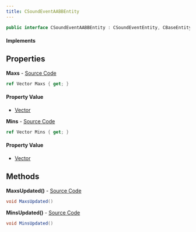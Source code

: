 ```yaml
---
title: CSoundEventAABBEntity
---
```


```csharp
public interface CSoundEventAABBEntity : CSoundEventEntity, CBaseEntity, CEntityInstance, ISchemaClass<CEntityInstance>, ISchemaClass<CBaseEntity>, ISchemaClass<CSoundEventEntity>, ISchemaClass<CSoundEventAABBEntity>, ISchemaField, ISchemaClass, INativeHandle
```

#### Implements

## Properties

**Maxs** - [Source Code](https://github.com/swiftly-solution/swiftlys2/blob/master/managed/src/SwiftlyS2.Generated/Schemas/Interfaces/CSoundEventAABBEntity.cs#L18)

```csharp
ref Vector Maxs { get; }
```

#### Property Value

- [Vector](/docs/api/shared/natives/vector)

**Mins** - [Source Code](https://github.com/swiftly-solution/swiftlys2/blob/master/managed/src/SwiftlyS2.Generated/Schemas/Interfaces/CSoundEventAABBEntity.cs#L16)

```csharp
ref Vector Mins { get; }
```

#### Property Value

- [Vector](/docs/api/shared/natives/vector)

## Methods

**MaxsUpdated()** - [Source Code](https://github.com/swiftly-solution/swiftlys2/blob/master/managed/src/SwiftlyS2.Generated/Schemas/Interfaces/CSoundEventAABBEntity.cs#L21)

```csharp
void MaxsUpdated()
```

**MinsUpdated()** - [Source Code](https://github.com/swiftly-solution/swiftlys2/blob/master/managed/src/SwiftlyS2.Generated/Schemas/Interfaces/CSoundEventAABBEntity.cs#L20)

```csharp
void MinsUpdated()
```

